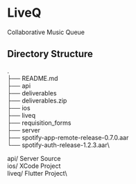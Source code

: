 # LiveQ
Collaborative Music Queue

## Directory Structure

.\
├── README.md\
├── api\
├── deliverables\
├── deliverables.zip\
├── ios\
├── liveq\
├── requisition_forms\
├── server\
├── spotify-app-remote-release-0.7.0.aar\
└── spotify-auth-release-1.2.3.aar\

api/    Server Source\
ios/    XCode Project\
liveq/  Flutter Project\
